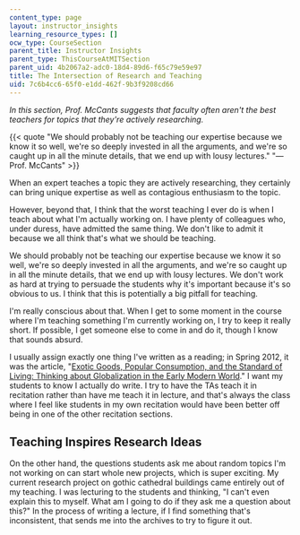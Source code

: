 ```yaml
---
content_type: page
layout: instructor_insights
learning_resource_types: []
ocw_type: CourseSection
parent_title: Instructor Insights
parent_type: ThisCourseAtMITSection
parent_uid: 4b2067a2-adc0-18d4-89d6-f65c79e59e97
title: The Intersection of Research and Teaching
uid: 7c6b4cc6-65f0-e1dd-462f-9b3f9208cd66
---
```


_In this section, Prof. McCants suggests that faculty often aren't the best teachers for topics that they're actively researching._

{{< quote "We should probably not be teaching our expertise because we know it so well, we're so deeply invested in all the arguments, and we're so caught up in all the minute details, that we end up with lousy lectures." "— Prof. McCants" >}}

When an expert teaches a topic they are actively researching, they certainly can bring unique expertise as well as contagious enthusiasm to the topic.

However, beyond that, I think that the worst teaching I ever do is when I teach about what I'm actually working on. I have plenty of colleagues who, under duress, have admitted the same thing. We don't like to admit it because we all think that's what we should be teaching.

We should probably not be teaching our expertise because we know it so well, we're so deeply invested in all the arguments, and we're so caught up in all the minute details, that we end up with lousy lectures. We don't work as hard at trying to persuade the students why it's important because it's so obvious to us. I think that this is potentially a big pitfall for teaching.

I'm really conscious about that. When I get to some moment in the course where I'm teaching something I'm currently working on, I try to keep it really short. If possible, I get someone else to come in and do it, though I know that sounds absurd.

I usually assign exactly one thing I've written as a reading; in Spring 2012, it was the article, "[Exotic Goods, Popular Consumption, and the Standard of Living: Thinking about Globalization in the Early Modern World](http://muse.jhu.edu/login?auth=0&type=summary&url=/journals/journal_of_world_history/v018/18.4mccants.html)." I want my students to know I actually do write. I try to have the TAs teach it in recitation rather than have me teach it in lecture, and that's always the class where I feel like students in my own recitation would have been better off being in one of the other recitation sections.

Teaching Inspires Research Ideas
--------------------------------

On the other hand, the questions students ask me about random topics I'm not working on can start whole new projects, which is super exciting. My current research project on gothic cathedral buildings came entirely out of my teaching. I was lecturing to the students and thinking, "I can't even explain this to myself. What am I going to do if they ask me a question about this?" In the process of writing a lecture, if I find something that's inconsistent, that sends me into the archives to try to figure it out.